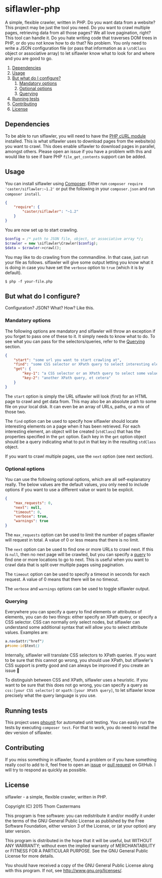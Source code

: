 # siflawler-php
A simple, flexible crawler, written in PHP. Do you want data from a website?
This project may be just the tool you need. Do you want to crawl multiple pages,
retrieving data from all those pages? We all love pagination, right? This tool
can handle it. Do you hate writing code that traverses DOM trees in PHP, or do
you not know how to do that? No problem. You only need to write a JSON
configuration file (or pass that information as a `\stdClass` object or
associative array) to let siflawler know what to look for and where and you are
good to go.


  1.  [Dependencies](#dependencies)
  1.  [Usage](#usage)
  1.  [But what do I configure?](#but-what-do-i-configure)
      1.  [Mandatory options](#mandatory-options)
      1.  [Optional options](#optional-options)
      1.  [Querying](#querying)
  1.  [Running tests](#running-tests)
  1.  [Contributing](#contributing)
  1.  [License](#license)

## Dependencies
To be able to run siflawler, you will need to have the [PHP cURL
module](http://php.net/manual/en/book.curl.php) installed. This is what
siflawler uses to download pages from the website(s) you want to crawl. This
does enable siflawler to download pages in parallel, amongst others. Please open
an issue if you have a problem with this and would like to see if bare PHP
`file_get_contents` support can be added.

## Usage
You can install siflawler using [Composer](https://getcomposer.org/). Either run
`composer require 'caster/siflawler:~1.2'` or put the following in your
`composer.json` and run `composer install`.

```json
{
    "require": {
        "caster/siflawler": "~1.2"
    }
}
```

You are now set up to start crawling.

```php
$config = /* path to JSON file, object, or associative array */;
$crawler = new \siflawler\Crawler($config);
$data = $crawler->crawl();
```

You may like to do crawling from the commandline. In that case, just run your file
as follows. siflawler will give some output letting you know what it is doing in
case you have set the `verbose` option to `true` (which it is by default).

```
$ php -f your-file.php
```


## But what do I configure?
Configuration? JSON? What? How? Like this.


### Mandatory options
The following options are mandatory and siflawler will throw an exception if you
forget to pass one of these to it. It simply needs to know what to do. To see
what you can pass for the selectors/queries, refer to the [Querying](#querying)
section.

```json
{
    "start": "some url you want to start crawling at",
    "find": "some CSS selector or XPath query to select interesting elements",
    "get": {
        "key-1": "a CSS selector or an XPath query to select some value within a found element",
        "key-2": "another XPath query, et cetera"
    }
}
```

The `start` option is simply the URL siflawler will look (first) for an HTML page to
crawl and get data from. This may also be an absolute path to some file on your
local disk. It can even be an array of URLs, paths, or a mix of those two.

The `find` option can be used to specify how siflawler should locate interesting
elements on a page when it has been retrieved. For each interesting element, an
object will be created (`stdClass`) that has the properties specified in the `get`
option. Each key in the `get` option object should be a query indicating what to
put in that key in the resulting `stdClass` object.

If you want to crawl multiple pages, use the `next` option (see next section).


### Optional options
You can use the following optional options, which are all self-explanatory really.
The below values are the default values, you only need to include options if you
want to use a different value or want to be explicit.

```json
{
    "max_requests": 0,
    "next": null,
    "timeout": 0,
    "verbose": true,
    "warnings": true
}
```

The `max_requests` option can be used to limit the number of pages siflawler will
request in total. A value of 0 or less means that there is no limit.

The `next` option can be used to find one or more URLs to crawl next. If this is
`null`, then no next page will be crawled, but you can specify a
[query](#querying) to find one or more locations to go to next. This is useful
when you want to crawl data that is split over multiple pages using pagination.

The `timeout` option can be used to specify a timeout in seconds for each request.
A value of 0 means that there will be no timeout.

The `verbose` and `warnings` options can be used to toggle siflawler output.


### Querying
Everywhere you can specify a query to find elements or attributes of elements,
you can do two things: either specify an XPath query, or specify a CSS selector.
CSS can normally only select nodes, but siflawler can understand some additional
syntax that will allow you to select attribute values. Examples are:

```css
a.nav$attr("href")
p#some-id$text()
```

Internally, siflawler will translate CSS selectors to XPath queries. If you want
to be sure that this cannot go wrong, you should use XPath, but siflawler's CSS
support is pretty good and can always be improved if you create an issue 🙂

To distinguish between CSS and XPath, siflawler uses a heuristic. If you want to
be sure that this does not go wrong, you can specify a query as
`css:[your CSS selector]` or `xpath:[your XPath query]`, to let siflawler know
precisely what the query language is you use.


## Running tests
This project uses [phpunit](https://phpunit.de/) for automated unit testing. You
can easily run the tests by executing `composer test`. For that to work, you do
need to install the dev version of siflawler.


## Contributing
If you miss something in siflawler, found a problem or if you have something
really cool to add to it, feel free to open an
[issue](https://github.com/Caster/siflawler-php/issues) or
[pull request](https://github.com/Caster/siflawler-php/pulls) on GitHub. I will
try to respond as quickly as possible.


## License
siflawler - a simple, flexible crawler, written in PHP.

Copyright (C) 2015  Thom Castermans

This program is free software: you can redistribute it and/or modify
it under the terms of the GNU General Public License as published by
the Free Software Foundation, either version 3 of the License, or
(at your option) any later version.

This program is distributed in the hope that it will be useful,
but WITHOUT ANY WARRANTY; without even the implied warranty of
MERCHANTABILITY or FITNESS FOR A PARTICULAR PURPOSE.  See the
GNU General Public License for more details.

You should have received a copy of the GNU General Public License
along with this program.  If not, see <http://www.gnu.org/licenses/>.
